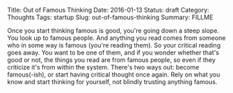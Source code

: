 Title: Out of Famous Thinking
Date: 2016-01-13
Status: draft
Category: Thoughts
Tags: startup
Slug: out-of-famous-thinking
Summary: FILLME

Once you start thinking famous is good, you're going down a steep slope. You look up to famous people. And anything you read comes from someone who in some way is famous (you're reading them). So your critical reading goes away. You want to be one of them, and if you wonder whether that's good or not, the things you read are from famous people, so even if they criticize it's from within the system. There's two ways out: become famous(-ish), or start having critical thought once again. Rely on what you know and start thinking for yourself, not blindly trusting anything famous.
